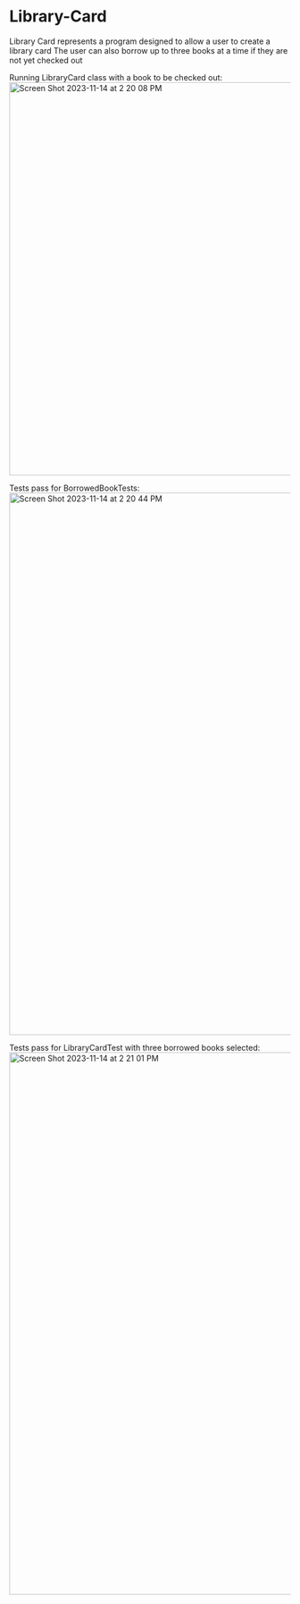# Library-Card
Library Card represents a program designed to allow a user to create a library card
The user can also borrow up to three books at a time if they are not yet checked out

Running LibraryCard class with a book to be checked out:
<img width="704" alt="Screen Shot 2023-11-14 at 2 20 08 PM" src="https://github.com/treaddevs/Library-Card/assets/148214913/b7db2f75-4a24-4614-9676-c3c7e59678a2">

Tests pass for BorrowedBookTests:
<img width="971" alt="Screen Shot 2023-11-14 at 2 20 44 PM" src="https://github.com/treaddevs/Library-Card/assets/148214913/7227df06-35b5-4597-a9ca-6babaff73250">

Tests pass for LibraryCardTest with three borrowed books selected:
<img width="971" alt="Screen Shot 2023-11-14 at 2 21 01 PM" src="https://github.com/treaddevs/Library-Card/assets/148214913/25baa666-24da-41cc-a8a2-38f081f8ab33">
